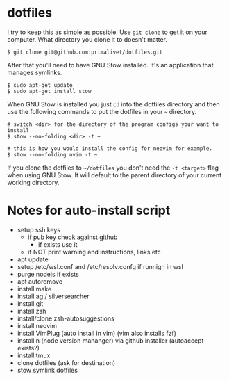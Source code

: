 # dotfiles

I try to keep this as simple as possible. Use `git clone` to get it on your computer. What directory you clone it to doesn't matter.

```
$ git clone git@github.com:primalivet/dotfiles.git
```

After that you'll need to have GNU Stow installed. It's an application that manages symlinks.

```
$ sudo apt-get update
$ sudo apt-get install stow
```
When GNU Stow is installed you just `cd` into the dotfiles directory and then use the following commands to put the dotfiles in your `~` directory.

```
# switch <dir> for the directory of the program configs your want to install
$ stow --no-folding <dir> -t ~

# this is how you would install the config for neovim for example.
$ stow --no-folding nvim -t ~
```
If you clone the dotfiles to `~/dotfiles` you don't need the `-t <target>` flag when using GNU Stow. It will default to the parent directory of your current working directory.

# Notes for auto-install script

- setup ssh keys
  - if pub key check against github
	- if exists use it
  - if NOT print warning and instructions, links etc
- apt update
- setup /etc/wsl.conf and /etc/resolv.confg if runnign in wsl
- purge nodejs if exists
- apt autoremove
- install make
- install ag / silversearcher
- install git
- install zsh
- install/clone zsh-autosuggestions
- install neovim
- install VimPlug (auto install in vim) (vim also installs fzf)
- install n (node version mananger) via github installer (autoaccept exists?)
- install tmux
- clone dotfiles (ask for destination)
- stow symlink dotfiles

